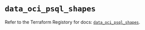 # `data_oci_psql_shapes`

Refer to the Terraform Registory for docs: [`data_oci_psql_shapes`](https://registry.terraform.io/providers/oracle/oci/6.18.0/docs/data-sources/psql_shapes).
